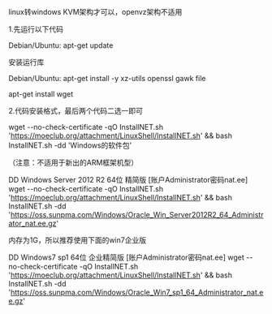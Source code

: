linux转windows
KVM架构才可以，openvz架构不适用

1.先运行以下代码

Debian/Ubuntu:
apt-get update

安装运行库

Debian/Ubuntu:
apt-get install -y xz-utils openssl gawk file

apt-get install wget

2.代码安装格式，最后两个代码二选一即可

wget --no-check-certificate -qO InstallNET.sh 'https://moeclub.org/attachment/LinuxShell/InstallNET.sh' && bash InstallNET.sh -dd 'Windows的软件包'

（注意：不适用于新出的ARM框架机型）

DD Windows Server 2012 R2 64位 精简版 [账户Administrator密码nat.ee]
wget --no-check-certificate -qO InstallNET.sh 'https://moeclub.org/attachment/LinuxShell/InstallNET.sh' && bash InstallNET.sh -dd 'https://oss.sunpma.com/Windows/Oracle_Win_Server2012R2_64_Administrator_nat.ee.gz'

内存为1G，所以推荐使用下面的win7企业版

DD Windows7 sp1 64位 企业精简版 [账户Administrator密码nat.ee]
wget --no-check-certificate -qO InstallNET.sh 'https://moeclub.org/attachment/LinuxShell/InstallNET.sh' && bash InstallNET.sh -dd 'https://oss.sunpma.com/Windows/Oracle_Win7_sp1_64_Administrator_nat.ee.gz'